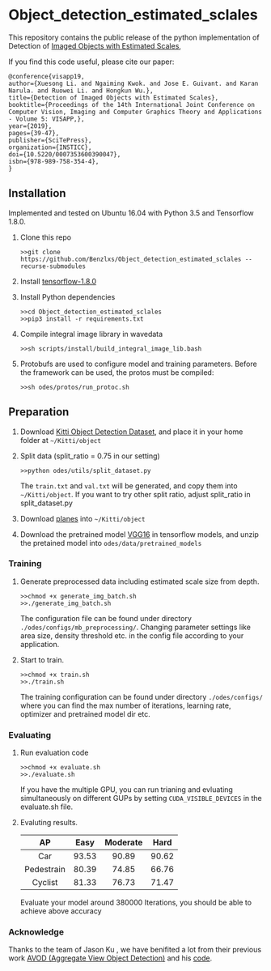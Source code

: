 # Object_detection_estimated_sclales
This repository contains the public release of the python implementation of Detection of [Imaged Objects with Estimated Scales](http://www.scitepress.org/PublicationsDetail.aspx?ID=Jr1S7apgu68=&t=1),

If you find this code useful, please cite our paper:
```
@conference{visapp19,
author={Xuesong Li. and Ngaiming Kwok. and Jose E. Guivant. and Karan Narula. and Ruowei Li. and Hongkun Wu.},
title={Detection of Imaged Objects with Estimated Scales},
booktitle={Proceedings of the 14th International Joint Conference on Computer Vision, Imaging and Computer Graphics Theory and Applications - Volume 5: VISAPP,},
year={2019},
pages={39-47},
publisher={SciTePress},
organization={INSTICC},
doi={10.5220/0007353600390047},
isbn={978-989-758-354-4},
}
```

## Installation
Implemented and tested on Ubuntu 16.04 with Python 3.5 and Tensorflow 1.8.0.

1. Clone this repo
    ```
    >>git clone https://github.com/Benzlxs/Object_detection_estimated_sclales --recurse-submodules
    ```
2. Install [tensorflow-1.8.0](https://www.tensorflow.org/install/)

3. Install Python dependencies
    ```
    >>cd Object_detection_estimated_sclales
    >>pip3 install -r requirements.txt
    ```

4. Compile integral image library in wavedata
    ```
    >>sh scripts/install/build_integral_image_lib.bash
    ```

5. Protobufs are used to configure model and training parameters. Before the framework can be used, the protos must be compiled:
    ```
    >>sh odes/protos/run_protoc.sh
    ```


## Preparation
1. Download [Kitti Object Detection Dataset](http://www.cvlibs.net/datasets/kitti/eval_object.php?obj_benchmark=3d), and place it in your home folder at `~/Kitti/object`

2. Split data (split_ratio = 0.75 in our setting)
    ```
    >>python odes/utils/split_dataset.py
    ```
    The `train.txt` and `val.txt` will be generated, and copy them into `~/Kitti/object`. If you want to try other split   ratio, adjust split_ratio in split_dataset.py

3. Download [planes](https://drive.google.com/drive/folders/1c5z3NqoLw78NvGWoF_3MBnIsyRI41xSP?usp=sharing) into `~/Kitti/object`

4. Download the pretrained model [VGG16](http://download.tensorflow.org/models/vgg_16_2016_08_28.tar.gz) in tensorflow models, and unzip the pretained model into `odes/data/pretrained_models`

### Training
1. Generate preprocessed data including estimated scale size from depth.
    ```
    >>chmod +x generate_img_batch.sh
    >>./generate_img_batch.sh
    ```
    The configuration file can be found under directory `./odes/configs/mb_preprocessing/`. Changing parameter settings like area size, density threshold etc. in the config file according to your application.

2. Start to train.
    ```
    >>chmod +x train.sh
    >>./train.sh
    ```
    The training configuration can be found under directory `./odes/configs/` where you can find the max number of iterations, learning rate, optimizer and pretrained model dir etc.
    
### Evaluating
1. Run evaluation code
    ```
    >>chmod +x evaluate.sh
    >>./evaluate.sh
    ```
    If you have the multiple GPU, you can run trianing and evluating simultaneously on different GUPs by setting `CUDA_VISIBLE_DEVICES` in the evaluate.sh file.
   
2. Evaluting results.

    | AP       | Easy   |Moderate|  Hard  |
    |:--------:|:------:|:------:|:------:|
    |  Car     |93.53   |90.89   | 90.62  |
    |Pedestrain| 80.39  |  74.85 |66.76   |
    | Cyclist  | 81.33  | 76.73  |   71.47|
    
    Evaluate your model around 380000 Iterations, you should be able to achieve above accuracy

### Acknowledge
Thanks to the team of Jason Ku , we have benifited a lot from their previous work [AVOD (Aggregate View Object Detection)](https://arxiv.org/abs/1712.02294) and his [code](https://github.com/kujason/avod).
